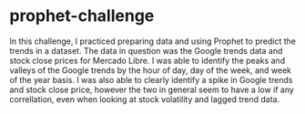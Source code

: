# prophet-challenge
  In this challenge, I practiced preparing data and using Prophet to predict the trends in a dataset.
The data in question was the Google trends data and stock close prices for Mercado Libre. I was able to 
identify the peaks and valleys of the Google trends by the hour of day, day of the week, and week of the 
year basis. I was also able to clearly identify a spike in Google trends and stock close price, however 
the two in general seem to have a low if any correllation, even when looking at stock volatility and 
lagged trend data. 
